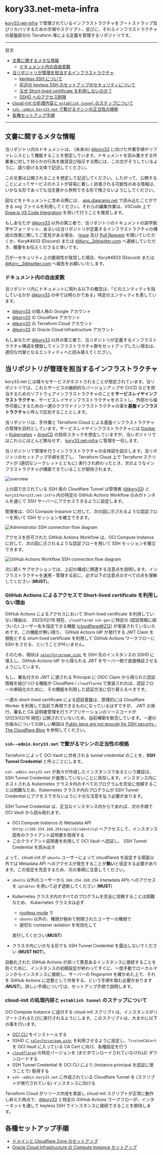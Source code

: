 # kory33.net-meta-infra

[kory33.net-infra](https://github.com/kory33/kory33.net-infra) で管理されているインフラストラクチャをブートストラップ及びリカバリするための手順やスクリプト、並びに、それらインフラストラクチャの基盤部分の Terraform 等による定義を管理するリポジトリです。

---

目次

- [文書に関するメタな情報](#文書に関するメタな情報)
  - [ドキュメント内の自由変数](#ドキュメント内の自由変数)
- [当リポジトリが管理を担当するインフラストラクチャ](#当リポジトリが管理を担当するインフラストラクチャ)
  - [keyless SSH について](#keyless-ssh-について)
  - [前述の keyless SSH のセットアップのセキュリティについて](#前述の-keyless-ssh-のセットアップのセキュリティについて)
  - [なぜ Short-lived certificate を利用しないのか？](#なぜ-short-lived-certificate-を利用しないのか)
  - [SSHD へのアクセス制限](#SSHD-へのアクセス制限)
- [cloud-init の処理内容と `establish tunnel` のステップについて](#cloud-init-の処理内容と-establish-tunnel-のステップについて)
- [`ssh--admin.kory33.net` で繋がるマシンの正当性の根拠](#ssh--adminkory33net-で繋がるマシンの正当性の根拠)
- [各種セットアップ手順](#各種セットアップ手順)

---

## 文書に関するメタな情報

当リポジトリ内のドキュメントは、 (未来の) [@kory33](https://github.com/kory33) に向けた作業手順やリファレンスとして機能することを想定しています。ドキュメントを読み書きする作業者に対して何らかの行為を推奨及び指示する際には、この文がそうしているように、語り掛ける文体で記述してください。

この文書は公開されることを想定して記述してください。したがって、公開することによってサービスのホストが容易に著しく妨害される可能性のある情報は、いかなる形であっても当文書から参照できる形で残さないようにしてください。

図などをドキュメントに含める際には、 [app.diagrams.net](https://app.diagrams.net/) で読み込むことができる svg ファイルを利用してください。それらの編集作業は、VSCode 上で [Draw.io VS Code Integration](https://github.com/hediet/vscode-drawio) を用いて行うことを推奨します。

もしあなたが [@kory33](https://github.com/kory33) 以外の第三者で、当リポジトリのドキュメントの誤字脱字やフォーマット、あるいは当リポジトリが定義するインフラストラクチャの構成の改善に関してご意見がある場合、 [Issue](https://github.com/kory33/kory33.net-meta-infra/issues) 及び [Pull Request](https://github.com/kory33/kory33.net-meta-infra/pulls) を開いていただくか、Kory#4933 (Discord) または [@Kory\_\_3@twitter.com](https://twitter.com/Kory__3) へ連絡していただき、概要をお伝えくださると幸いです。

万が一セキュリティ上の脆弱性が発覚した場合、Kory#4933 (Discord) または [@Kory\_\_3@twitter.com](https://twitter.com/Kory__3) へ報告をお願いいたします。

### ドキュメント内の自由変数

当リポジトリ内にドキュメントに現れる以下の概念は、「どのエンティティを指しているかが [@kory33](https://github.com/kory33) の中では明らかである」特定のエンティティを表しています。

- [@kory33](https://github.com/kory33) の個人用の Google アカウント
- [@kory33](https://github.com/kory33) の Cloudflare アカウント
- [@kory33](https://github.com/kory33) の Terraform Cloud アカウント
- [@kory33](https://github.com/kory33) の Oracle Cloud Infrastructure アカウント

もしあなたが [@kory33](https://github.com/kory33) 以外の第三者で、当リポジトリが定義するインフラストラクチャ構成を模倣してインフラストラクチャ群をセットアップしたい場合は、適切な代替となるエンティティへと読み替えてください。

## 当リポジトリが管理を担当するインフラストラクチャ

kory33.net には様々なサービスがホストされることが想定されています。当リポジトリでは、これらサービスの継続的なバージョンアップや CI/CD などを担当するためのソフトウェアインフラストラクチャのことを**サービスレイヤインフラストラクチャ**、サービスレイヤインフラストラクチャをホストし、外部から操作可能にするための一連のクラウドインフラストラクチャの事を**基盤インフラストラクチャ**と呼んで区別することとします。

当リポジトリは、手作業と Terraform Cloud による基盤インフラストラクチャの管理を目的としています。サービスレイヤインフラストラクチャには [Docker](https://www.docker.com/) + [Kubernetes](https://kubernetes.io/) + [ArgoCD](https://argoproj.github.io/cd/) の技術スタックを想定していますが、当レポジトリではこれらにほとんど関与せず、 [kory33.net-infra](https://github.com/kory33/kory33.net-infra) に管理を一任します。

当リポジトリで管理を行うインフラストラクチャの全体図を図示します。当リポジトリのセットアップ手順を完了し、 Terraform Cloud 上で Terraform スクリプトが (適切なシークレットとともに) 実行され終わったとき、次のようなインフラストラクチャが構築できていることが期待されます。

![overview](docs/diagrams/overview.drawio.svg)

上の図で示されている SSH 用の Cloudflare Tunnel は管理者 ([@kory33](https://github.com/kory33)) と `kory33/kory33.net-infra` 内の特定の GitHub Actions Workflow のみがトンネルを通じて SSH サーバーにアクセスできるように設定します。

管理者は、OCI Compute Instance に対して、次の図に示されるような認証フローを用いて SSH セッションを確立できます。

![Administrator SSH connection flow diagram](docs/diagrams/administrator-ssh-connection.drawio.svg)

アクセスを許可された GitHub Actions Workflow は、OCI Compute Instance に対して、次の図に示されるような認証フローを用いて SSH セッションを確立できます。

![GitHub Actions Workflow SSH connection flow diagram](docs/diagrams/gha-ssh-connection.drawio.svg)

次に続くサブセクションでは、上記の構成に関連する注意点を説明します。インフラストラクチャを運用・管理する前に、必ず以下の注意点のすべての点を理解してください (**MUST**)。

### GitHub Actions によるアクセスで Short-lived certificate を利用しない理由

GitHub Actions によるアクセスにおいて Short-lived certificate を利用していない理由は、 2023/02/18 現在、`cloudflared ssh-gen` に特定の (認証情報に紐づいた) ユーザー名を指定できる機能 ([cloudflared#212](https://github.com/cloudflare/cloudflared/issues/212)) が実装されていないためです。この機能が無い限り、 GitHub Actions IdP が発行する JWT Claim を根拠とする short-lived certificate を利用して GitHub Actions ワークフローに SSH をさせる、ということが叶いません。

そのため、現状は [`salesforce/pam_oidc`](https://github.com/salesforce/pam_oidc) を SSH 先のインスタンスの SSHD に導入し、GitHub Actions IdP から得られる JWT をサーバー側で直接検証させるようにしています。

もし、署名付きの JWT に渡される Principal に OIDC Claim から得られた認証情報を結びつける機能が Cloudflare / `cloudflared` で実装されれば、認証フローの単純化のために、その機能を利用した認証方法に切り替えるべきです。

一連の short-lived certificate による認証基盤は、原理的には Cloudflare Worker を利用して自前で再現できるものになっているはずですが、 JWT の発行、署名と CA 証明書管理を行うアプリケーションのソースコードが (2023/02/18 現在) 公開されていないため、自前構築を断念しています。一連の仕組みについての詳しい解説は [Public keys are not enough for SSH security - The Cloudflare Blog](https://blog.cloudflare.com/public-keys-are-not-enough-for-ssh-security/) を参照してください。

### `ssh--admin.kory33.net` で繋がるマシンの正当性の根拠

Terraform によって OCI Vault に共有される tunnel credential のことを、**SSH Tunnel Credential** と呼ぶことにします。

`ssh--admin.kory33.net` が我々が作成したインスタンスであるという確証は、SSH Tunnel Credential が漏洩していないことに依存します。インスタンス内にホストされる Kubernetes クラスタ内のすべてのプログラムを完全に信頼することは困難なため、Kubernetes クラスタ内のプログラムが SSH Tunnel Credential にアクセスできないように十分な注意を払う必要があります。

SSH Tunnel Credential は、正当なインスタンス内からであれば、次の手順で OCI Vault から読み取れます。

- OCI Compute Instance の Metadata API (`http://169.254.169.254/opc/v2/identity`) へアクセスして、インスタンス固有のクライアント証明書を取得する
- このクライアント証明書を利用して OCI Vault へ認証し、 SSH Tunnel Credential を読み出す

よって、cloud-init が `ubuntu` ユーザーによって cloudflared を設定する場面以外では Metadata API へのアクセスが発生することが**無い**と仮定する必要があります。この仮定を充足するため、次の事柄に注意してください。

- `ubuntu` 以外のユーザーから `169.254.169.254` (metadata API) へのアクセスを `iptables` を用いて必ず遮断してください (**MUST**)
- Kubernetes クラスタ内のすべてのプログラムを完全に信頼することは困難なため、 Kubernetes クラスタは必ず

  - [rootless mode](https://kubernetes.io/docs/tasks/administer-cluster/kubelet-in-userns/) で
  - `ubuntu` 以外の、権限が極めて制限されたユーザーの権限で
  - 適切な container isolation を有効化して

  実行してください(**MUST**)

- クラスタ内にいかなる形でも SSH Tunnel Credential を露出しないでください (**MUST NOT**)。

自動化された GitHub Actions が誤って悪意あるインスタンスに接続することを防ぐために、インスタンスの初期設定が終わってすぐに、一度手動でローカルマシンからインスタンスに接続し、サーバーの fingerprint を確かめた上で、それを GitHub Actions に定数として共有する、という手順を踏む必要があります (**MUST**)。詳しい手順については、セットアップ手順で説明します。

### cloud-init の処理内容と `establish tunnel` のステップについて

OCI Compute Instance に送付する cloud-init スクリプトは、インスタンスがリブートされるたびに実行されるようにします。このスクリプトは、大まかに以下の事を行います。

- [OCI CLI](https://docs.oracle.com/en-us/iaas/Content/API/Concepts/cliconcepts.htm) をインストールする
- SSHD に [`salesforce/pam_oidc`](https://github.com/salesforce/pam_oidc) を利用させるように設定し、`TrustedCACert` を OCI Vault に入っている CA Cert に向け、各種設定を行う
- [`cloudflared`](https://github.com/cloudflare/cloudflared) の特定バージョンを (まだダウンロードされていなければ) ダウンロードする
- SSH Tunnel Credential を OCI CLI により (instance principal を認証に使うことで) 取得する
- `ssh--admin.kory33.net` に作成されている Cloudflare Tunnel を (スクリプトが実行されている) インスタンスに向ける

Terraform Cloud がリソース作成を実装し cloud-init スクリプトが正常に動作し終えた時点で、[@kory33](https://github.com/kory33) と特定の GitHub Actions ワークフローが、インターネットを通して keyless SSH でインスタンスに接続できることを期待します。

## 各種セットアップ手順

- [ドメインと Cloudflare Zone のセットアップ](./docs/bootstrapping/domain-and-cloudflare-zone.md)
- [Oracle Cloud Infrastructure の Compute Instance セットアップ](./docs/bootstrapping/oci-compute-instances.md)
